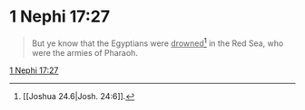 # 1 Nephi 17:27

> But ye know that the Egyptians were <u>drowned</u>[^a] in the Red Sea, who were the armies of Pharaoh.

[1 Nephi 17:27](https://www.churchofjesuschrist.org/study/scriptures/bofm/1-ne/17?lang=eng&id=p27#p27)


[^a]: [[Joshua 24.6|Josh. 24:6]].  

